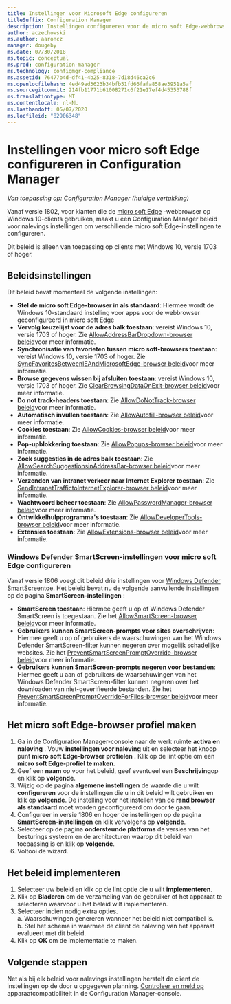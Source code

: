 ```yaml
---
title: Instellingen voor Microsoft Edge configureren
titleSuffix: Configuration Manager
description: Instellingen configureren voor de micro soft Edge-webbrowser op Windows 10-clients
author: aczechowski
ms.author: aaroncz
manager: dougeby
ms.date: 07/30/2018
ms.topic: conceptual
ms.prod: configuration-manager
ms.technology: configmgr-compliance
ms.assetid: 76477b4d-df41-4b25-8318-7d18d46ca2c6
ms.openlocfilehash: 4ed49ed3623b34bfb51fd66fafa858ae3951a5af
ms.sourcegitcommit: 214fb11771b61008271c6f21e17ef4d45353788f
ms.translationtype: MT
ms.contentlocale: nl-NL
ms.lasthandoff: 05/07/2020
ms.locfileid: "82906348"
---
```

# <a name="configure-microsoft-edge-settings-in-configuration-manager"></a>Instellingen voor micro soft Edge configureren in Configuration Manager

*Van toepassing op: Configuration Manager (huidige vertakking)*

<!-- 1357310 -->
Vanaf versie 1802, voor klanten die de [micro soft Edge](https://www.microsoft.com/itpro/microsoft-edge) -webbrowser op Windows 10-clients gebruiken, maakt u een Configuration Manager beleid voor nalevings instellingen om verschillende micro soft Edge-instellingen te configureren. 

Dit beleid is alleen van toepassing op clients met Windows 10, versie 1703 of hoger. <!--511552-->


## <a name="policy-settings"></a>Beleidsinstellingen
Dit beleid bevat momenteel de volgende instellingen:
- **Stel de micro soft Edge-browser in als standaard**: Hiermee wordt de Windows 10-standaard instelling voor apps voor de webbrowser geconfigureerd in micro soft Edge
- **Vervolg keuzelijst voor de adres balk toestaan**: vereist Windows 10, versie 1703 of hoger. Zie [AllowAddressBarDropdown-browser beleid](/windows/client-management/mdm/policy-csp-browser#browser-allowaddressbardropdown)voor meer informatie.
- **Synchronisatie van favorieten tussen micro soft-browsers toestaan**: vereist Windows 10, versie 1703 of hoger. Zie [SyncFavoritesBetweenIEAndMicrosoftEdge-browser beleid](/windows/client-management/mdm/policy-csp-browser#browser-syncfavoritesbetweenieandmicrosoftedge)voor meer informatie.
- **Browse gegevens wissen bij afsluiten toestaan**: vereist Windows 10, versie 1703 of hoger. Zie [ClearBrowsingDataOnExit-browser beleid](/windows/client-management/mdm/policy-csp-browser#browser-clearbrowsingdataonexit)voor meer informatie.
- **Do not track-headers toestaan**: Zie [AllowDoNotTrack-browser beleid](/windows/client-management/mdm/policy-csp-browser#browser-allowdonottrack)voor meer informatie.
- **Automatisch invullen toestaan**: Zie [AllowAutofill-browser beleid](/windows/client-management/mdm/policy-csp-browser#browser-allowautofill)voor meer informatie.
- **Cookies toestaan**: Zie [AllowCookies-browser beleid](/windows/client-management/mdm/policy-csp-browser#browser-allowcookies)voor meer informatie.
- **Pop-upblokkering toestaan**: Zie [AllowPopups-browser beleid](/windows/client-management/mdm/policy-csp-browser#browser-allowpopups)voor meer informatie.
- **Zoek suggesties in de adres balk toestaan**: Zie [AllowSearchSuggestionsinAddressBar-browser beleid](/windows/client-management/mdm/policy-csp-browser#browser-allowsearchsuggestionsinaddressbar)voor meer informatie.
- **Verzenden van intranet verkeer naar Internet Explorer toestaan**: Zie [SendIntranetTraffictoInternetExplorer-browser beleid](/windows/client-management/mdm/policy-csp-browser#browser-sendintranettraffictointernetexplorer)voor meer informatie.
- **Wachtwoord beheer toestaan**: Zie [AllowPasswordManager-browser beleid](/windows/client-management/mdm/policy-csp-browser#browser-allowpasswordmanager)voor meer informatie.
- **Ontwikkelhulpprogramma's toestaan**: Zie [AllowDeveloperTools-browser beleid](/windows/client-management/mdm/policy-csp-browser#browser-allowdevelopertools)voor meer informatie.
- **Extensies toestaan**: Zie [AllowExtensions-browser beleid](/windows/client-management/mdm/policy-csp-browser#browser-allowextensions)voor meer informatie.


### <a name="configure-windows-defender-smartscreen-settings-for-microsoft-edge"></a>Windows Defender SmartScreen-instellingen voor micro soft Edge configureren
<!--1353701-->
Vanaf versie 1806 voegt dit beleid drie instellingen voor [Windows Defender SmartScreen](https://docs.microsoft.com/windows/security/threat-protection/microsoft-defender-smartscreen/microsoft-defender-smartscreen-overview)toe. Het beleid bevat nu de volgende aanvullende instellingen op de pagina **SmartScreen-instellingen** :

- **SmartScreen toestaan**: Hiermee geeft u op of Windows Defender SmartScreen is toegestaan. Zie het [AllowSmartScreen-browser beleid](https://docs.microsoft.com/windows/client-management/mdm/policy-csp-browser#browser-allowsmartscreen)voor meer informatie.
- **Gebruikers kunnen SmartScreen-prompts voor sites overschrijven**: Hiermee geeft u op of gebruikers de waarschuwingen van het Windows Defender SmartScreen-filter kunnen negeren over mogelijk schadelijke websites. Zie het [PreventSmartScreenPromptOverride-browser beleid](https://docs.microsoft.com/windows/client-management/mdm/policy-csp-browser#browser-preventsmartscreenpromptoverride)voor meer informatie.
- **Gebruikers kunnen SmartScreen-prompts negeren voor bestanden**: Hiermee geeft u aan of gebruikers de waarschuwingen van het Windows Defender SmartScreen-filter kunnen negeren over het downloaden van niet-geverifieerde bestanden. Zie het [PreventSmartScreenPromptOverrideForFiles-browser beleid](https://docs.microsoft.com/windows/client-management/mdm/policy-csp-browser#browser-preventsmartscreenpromptoverrideforfiles)voor meer informatie.



## <a name="create-the-microsoft-edge-browser-profile"></a>Het micro soft Edge-browser profiel maken

1. Ga in de Configuration Manager-console naar de werk ruimte **activa en naleving** . Vouw **instellingen voor naleving** uit en selecteer het knoop punt **micro soft Edge-browser profielen** . Klik op de lint optie om een **micro soft Edge-profiel te maken**.
2. Geef een **naam** op voor het beleid, geef eventueel een **Beschrijving**op en klik op **volgende**.
3. Wijzig op de pagina **algemene instellingen** de waarde die u wilt **configureren** voor de instellingen die u in dit beleid wilt gebruiken en klik op **volgende**. De instelling voor het instellen van de **rand browser als standaard** moet worden geconfigureerd om door te gaan.
4. Configureer in versie 1806 en hoger de instellingen op de pagina **SmartScreen-instellingen** en klik vervolgens op **volgende**. 
5. Selecteer op de pagina **ondersteunde platforms** de versies van het besturings systeem en de architecturen waarop dit beleid van toepassing is en klik op **volgende**. 
6. Voltooi de wizard.



## <a name="deploy-the-policy"></a>Het beleid implementeren

1. Selecteer uw beleid en klik op de lint optie die u wilt **implementeren**.
2. Klik op **Bladeren** om de verzameling van de gebruiker of het apparaat te selecteren waarvoor u het beleid wilt implementeren. 
3. Selecteer indien nodig extra opties.  
     a. Waarschuwingen genereren wanneer het beleid niet compatibel is.  
     b. Stel het schema in waarmee de client de naleving van het apparaat evalueert met dit beleid. 
4. Klik op **OK** om de implementatie te maken.



## <a name="next-steps"></a>Volgende stappen

Net als bij elk beleid voor nalevings instellingen herstelt de client de instellingen op de door u opgegeven planning. [Controleer en meld op](monitor-compliance-settings.md) apparaatcompatibiliteit in de Configuration Manager-console.
